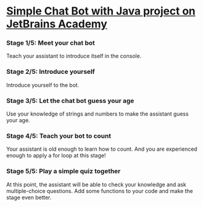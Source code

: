 # [Simple Chat Bot with Java project on JetBrains Academy](https://hyperskill.org/projects/113)


### Stage 1/5: Meet your chat bot
Teach your assistant to introduce itself in the console.

### Stage 2/5: Introduce yourself
Introduce yourself to the bot.

### Stage 3/5: Let the chat bot guess your age
Use your knowledge of strings and numbers to make the assistant guess your age.

### Stage 4/5: Teach your bot to count
Your assistant is old enough to learn how to count. And you are experienced enough to apply a for loop at this stage!

### Stage 5/5: Play a simple quiz together
At this point, the assistant will be able to check your knowledge and ask multiple-choice questions. Add some functions to your code and make the stage even better.

